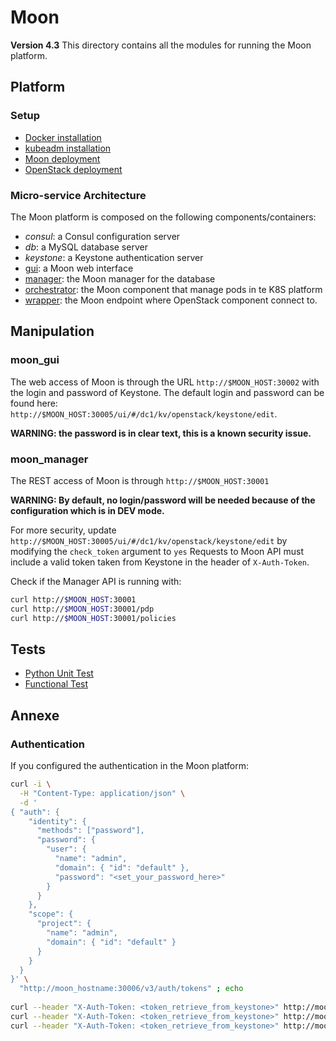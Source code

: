 # Moon
__Version 4.3__
This directory contains all the modules for running the Moon platform.


## Platform 
### Setup
- [Docker installation](tools/moon_kubernetes/README.md)
- [kubeadm installation](tools/moon_kubernetes/README.md)
- [Moon deployment](tools/moon_kubernetes/README.md)
- [OpenStack deployment](tools/openstack/README.md)

### Micro-service Architecture
The Moon platform is composed on the following components/containers:
- *consul*: a Consul configuration server
- *db*: a MySQL database server
- *keystone*: a Keystone authentication server
- [gui](moon_gui/README.md): a Moon web interface
- [manager](moon_manager/README.md): the Moon manager for the database
- [orchestrator](moon_orchestrator/README.md): the Moon component that manage pods in te K8S platform
- [wrapper](moon_wrapper/README.md): the Moon endpoint where OpenStack component connect to.


## Manipulation
### moon_gui
The web access of Moon is through the URL `http://$MOON_HOST:30002` with the login and password of Keystone.
The default login and password can be found here: `http://$MOON_HOST:30005/ui/#/dc1/kv/openstack/keystone/edit`.  

**WARNING: the password is in clear text, this is a known security issue.**

### moon_manager
The REST access of Moon is through `http://$MOON_HOST:30001`

**WARNING: By default, no login/password will be needed because of the configuration which is in DEV mode.**

For more security, update `http://$MOON_HOST:30005/ui/#/dc1/kv/openstack/keystone/edit` by modifying the `check_token` argument to `yes`
Requests to Moon API must include a valid token taken from Keystone in the header of `X-Auth-Token`.

Check if the Manager API is running with:
```bash
curl http://$MOON_HOST:30001
curl http://$MOON_HOST:30001/pdp
curl http://$MOON_HOST:30001/policies
```


## Tests
- [Python Unit Test](tests/python_unit/README.md)
- [Functional Test](tests/functional/README.md)


## Annexe
### Authentication
If you configured the authentication in the Moon platform:
```bash
curl -i \
  -H "Content-Type: application/json" \
  -d '
{ "auth": {
    "identity": {
      "methods": ["password"],
      "password": {
        "user": {
          "name": "admin",
          "domain": { "id": "default" },
          "password": "<set_your_password_here>"
        }
      }
    },
    "scope": {
      "project": {
        "name": "admin",
        "domain": { "id": "default" }
      }
    }
  }
}' \
  "http://moon_hostname:30006/v3/auth/tokens" ; echo
  
curl --header "X-Auth-Token: <token_retrieve_from_keystone>" http://moon_hostname:30001
curl --header "X-Auth-Token: <token_retrieve_from_keystone>" http://moon_hostname:30001/pdp
curl --header "X-Auth-Token: <token_retrieve_from_keystone>" http://moon_hostname:30001/policies
```